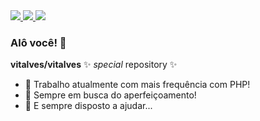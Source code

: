 <div>
  <a href="https://instagram.com/vitalves" target="_blank">
    <img loading="lazy" src="https://img.shields.io/badge/-Instagram-%23E4405F?style=for-the-badge&logo=instagram&logoColor=white" target="_blank">
  </a>
  <a href = "mailto:contato@vitalves.com">
    <img loading="lazy" src="https://img.shields.io/badge/Gmail-D14836?style=for-the-badge&logo=gmail&logoColor=white" target="_blank">
  </a>
  <a href="https://www.linkedin.com/in/vitalves" target="_blank">
    <img loading="lazy" src="https://img.shields.io/badge/-LinkedIn-%230077B5?style=for-the-badge&logo=linkedin&logoColor=white" target="_blank">
  </a>
</div>

### Alô você! 👋

**vitalves/vitalves** ✨ _special_ repository ✨ 

- 🔭 Trabalho atualmente com mais frequência com PHP!
- 🌱 Sempre em busca do aperfeiçoamento!
- 👯 E sempre disposto a ajudar...
